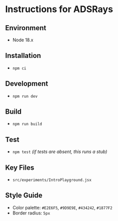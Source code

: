 # Instructions for ADSRays

## Environment
- Node 18.x

## Installation
- `npm ci`

## Development
- `npm run dev`

## Build
- `npm run build`

## Test
- `npm test` *(if tests are absent, this runs a stub)*

## Key Files
- `src/experiments/IntroPlayground.jsx`

## Style Guide
- Color palette: `#E2E6F5`, `#9D9E9E`, `#434242`, `#1877F2`
- Border radius: `5px`

